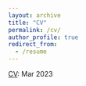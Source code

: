 ```yaml
---
layout: archive
title: "CV"
permalink: /cv/
author_profile: true
redirect_from:
  - /resume
---
```


[CV](../assets/YanzhenLuo_CV.pdf): Mar 2023
